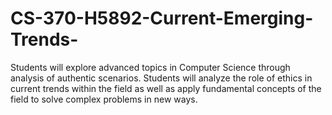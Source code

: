 # CS-370-H5892-Current-Emerging-Trends-
Students will explore advanced topics in Computer Science through analysis of authentic scenarios. Students will analyze the role of ethics in current trends within the field as well as apply fundamental concepts of the field to solve complex problems in new ways.
